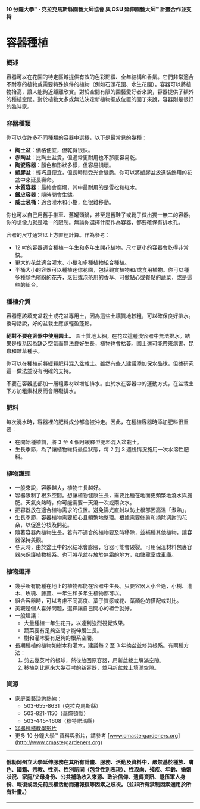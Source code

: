 #### 10 分鐘大學™ · 克拉克馬斯縣園藝大師協會 與 OSU 延伸園藝大師™ 計畫合作並支持

# 容器種植

### 概述

容器可以在花園的特定區域提供有效的色彩點綴、全年結構和香氣。它們非常適合不耐寒的植物或需要特殊條件的植物（例如石頭花園、水生花園）。容器可以將植物抬高，讓人能夠近距離欣賞。對於空間有限的園藝愛好者來說，容器提供了額外的種植空間。對於植物太多或無法決定新植物擺放位置的園丁來說，容器則是很好的臨時家。

### 容器種類

你可以從許多不同種類的容器中選擇，以下是最常見的幾種：

- **陶土盆**：價格便宜，但乾得很快。
- **赤陶盆**：比陶土盆貴，但通常更耐用也不那麼容易乾。
- **陶瓷容器**：顏色和形狀多樣，但容易損壞。
- **塑膠盆**：輕巧且便宜，但長時間受光會變脆。你可以將塑膠盆放進裝飾用的花盆中來延長壽命。
- **木質容器**：最終會腐爛，其中最耐用的是雪松和紅木。
- **鐵皮容器**：隨時間會生鏽。
- **威士忌桶**：適合灌木和小樹，但很難移動。

你也可以自己用舊手推車、舊罐頭鍋，甚至是舊鞋子或靴子做出獨一無二的容器。你的想像力就是唯一的限制。無論你選擇什麼作為容器，都要確保有排水孔。

容器的尺寸通常以上方直徑計算。作為參考：

- 12 吋的容器適合種植一年生和多年生開花植物。尺寸更小的容器會乾得非常快。
- 更大的花盆適合灌木、小樹和多種植物組合種植。
- 半桶大小的容器可以種植迷你花園，包括觀賞植物和/或食用植物。你可以種多種顏色繽紛的花卉，烹飪或泡茶用的香草、可做點心或餐點的蔬菜，或是這些的組合。

### 種植介質

容器應該填充盆栽土或花盆專用土，因為這些土壤質地較粗，可以確保良好排水。換句話說，好的盆栽土應該輕盈蓬鬆。

**絕對不要在容器中使用園土。** 園土質地太細，在花盆這種淺容器中無法排水。結果是根系因為缺乏空氣而無法良好生長，植物也會枯萎。園土還可能帶來病害、昆蟲和雜草種子。

你可以在種植前將緩釋肥料混入盆栽土。雖然有些人建議添加保水晶球，但據研究這一做法並沒有明確的支持。

不要在容器底部加一層粗素材以增加排水。由於水在容器中的運動方式，在盆栽土下方加粗素材反而會阻礙排水。

### 肥料

每次澆水時，容器裡的肥料成分都會被沖走。因此，在種植容器時添加肥料很重要：

- 在開始種植前，將 3 至 4 個月緩釋型肥料混入盆栽土。
- 生長季節，為了讓植物維持最佳狀態，每 2 到 3 週視情況施用一次水溶性肥料。

### 植物護理

- 一般來說，容器越大，植物生長越好。
- 容器限制了根系空間。想讓植物健康生長，需要比種在地面更頻繁地澆水與施肥。天氣炎熱時，你可能需要一天澆一次或兩次水。
- 把容器放在適合植物需求的位置。避免陽光直射以防止根部因高溫「煮熟」。
- 生長季節，容器植物需要細心且頻繁地整理。根據需要修剪和摘除凋謝的花朵，以促進分枝及開花。
- 隨著容器內植物生長，若有不適合的植物要及時移除，並補種其他植物，讓容器保持美觀。
- 冬天時，由於盆土中的水結冰會膨脹，容器可能會破裂。可用保溫材料包裹容器來保護植物根系。也可將花盆存放於無霜的地方，如儲藏室或車庫。

### 植物選擇

- 幾乎所有能種在地上的植物都能在容器中生長。只要容器大小合適，小樹、灌木、玫瑰、藤蔓、一年生和多年生植物都可以。
- 組合容器時，可以考慮不同高度、葉子質感或花、葉顏色的搭配或對比。
- 美觀是個人喜好問題，選擇讓自己開心的組合就好。
- 一般建議：
  - 大量種植一年生花卉，以達到強烈視覺效果。
  - 蔬菜要有足夠空間才能伸展生長。
  - 樹和灌木要有足夠的根系空間。
- 長期種植的植物如樹木和灌木，建議每 2 至 3 年換盆並修剪根系。有兩種方法：
  1. 剪去幾英吋的根球，然後放回原容器，用新盆栽土填滿空隙。
  2. 移植到比原來大幾英吋的新容器，並用新盆栽土填滿空隙。

### 資源

- 家庭園藝諮詢熱線：
  - 503-655-8631（克拉克馬斯縣）
  - 503-821-1150（華盛頓縣）
  - 503-445-4608（穆特諾瑪縣）
- [容器種植教學影片](https://www.youtube.com/watch?v=wHnYV-kgJ0c)
- 更多 10 分鐘大學™ 資料與影片，請參考 [www.cmastergardeners.org](http://www.cmastergardeners.org)

---

#### 俄勒岡州立大學延伸服務在其所有計畫、服務、活動及資料中，嚴禁基於種族、膚色、國籍、宗教、性別、性別認同（包含性別表現）、性取向、殘疾、年齡、婚姻狀況、家庭/父母身份、公共補助收入來源、政治信仰、遺傳資訊、退伍軍人身份、報復或因先前民權活動而遭報復等因素之歧視。（並非所有禁制因素適用於所有計畫。）

---